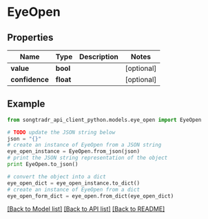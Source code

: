 # EyeOpen


## Properties

Name | Type | Description | Notes
------------ | ------------- | ------------- | -------------
**value** | **bool** |  | [optional] 
**confidence** | **float** |  | [optional] 

## Example

```python
from songtradr_api_client_python.models.eye_open import EyeOpen

# TODO update the JSON string below
json = "{}"
# create an instance of EyeOpen from a JSON string
eye_open_instance = EyeOpen.from_json(json)
# print the JSON string representation of the object
print EyeOpen.to_json()

# convert the object into a dict
eye_open_dict = eye_open_instance.to_dict()
# create an instance of EyeOpen from a dict
eye_open_form_dict = eye_open.from_dict(eye_open_dict)
```
[[Back to Model list]](../README.md#documentation-for-models) [[Back to API list]](../README.md#documentation-for-api-endpoints) [[Back to README]](../README.md)


